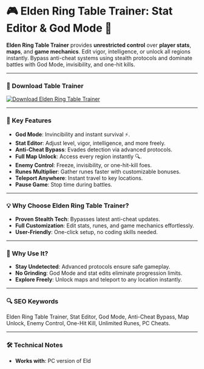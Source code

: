 # 🎮 Elden Ring Table Trainer: Stat Editor & God Mode 🎯  

**Elden Ring Table Trainer** provides **unrestricted control** over **player stats**, **maps**, and **game mechanics**. Edit vigor, intelligence, or unlock all regions instantly. Bypass anti-cheat systems using stealth protocols and dominate battles with God Mode, invisibility, and one-hit kills.  

---

### 🔗 Download Table Trainer  
[![Download Elden Ring Table Trainer](https://img.shields.io/badge/Download%20Elden%20Ring-Table%20Trainer-blueviolet)](#)  

---

### 🎯 Key Features  
- **God Mode**: Invincibility and instant survival ⚡.  
- **Stat Editor**: Adjust level, vigor, intelligence, and more freely.  
- **Anti-Cheat Bypass**: Evades detection via advanced protocols.  
- **Full Map Unlock**: Access every region instantly 🔍.  
- **Enemy Control**: Freeze, invisibility, or one-hit-kill foes.  
- **Runes Multiplier**: Gather runes faster with customizable bonuses.  
- **Teleport Anywhere**: Instant travel to key locations.  
- **Pause Game**: Stop time during battles.  

---

### 💡 Why Choose Elden Ring Table Trainer?  
- **Proven Stealth Tech**: Bypasses latest anti-cheat updates.  
- **Full Customization**: Edit stats, runes, and game mechanics effortlessly.  
- **User-Friendly**: One-click setup, no coding skills needed.  

---

### 🌟 Why Use It?  
- **Stay Undetected**: Advanced protocols ensure safe gameplay.  
- **No Grinding**: God Mode and stat edits eliminate progression limits.  
- **Explore Freely**: Unlock maps and teleport to any location instantly.  

---

### 🔍 SEO Keywords  
Elden Ring Table Trainer, Stat Editor, God Mode, Anti-Cheat Bypass, Map Unlock, Enemy Control, One-Hit Kill, Unlimited Runes, PC Cheats.  

---

### 🛠️ Technical Notes  
- **Works with**: PC version of Eld
